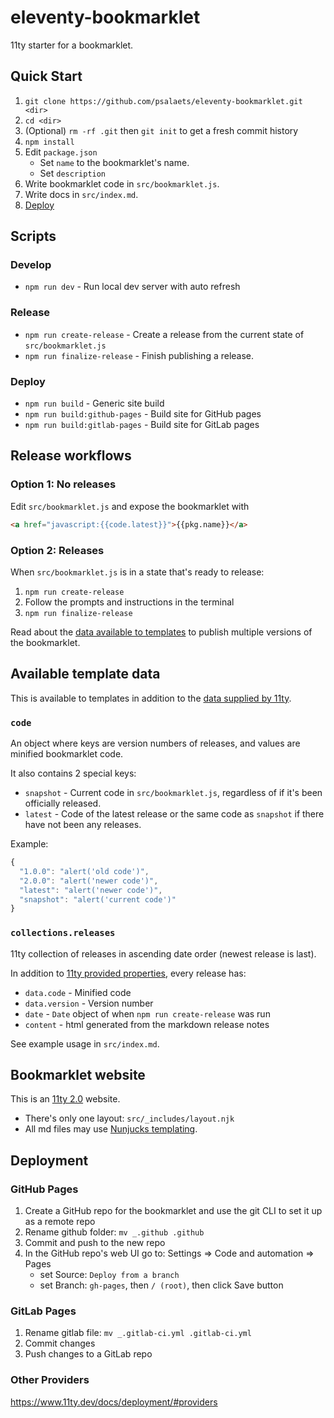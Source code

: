 # eleventy-bookmarklet

11ty starter for a bookmarklet.

## Quick Start

1. `git clone https://github.com/psalaets/eleventy-bookmarklet.git <dir>`
2. `cd <dir>`
3. (Optional) `rm -rf .git` then `git init` to get a fresh commit history
4. `npm install`
5. Edit `package.json`
    - Set `name` to the bookmarklet's name.
    - Set `description`
6. Write bookmarklet code in `src/bookmarklet.js`.
7. Write docs in `src/index.md`.
8. [Deploy](#deployment)

## Scripts

### Develop

- `npm run dev` - Run local dev server with auto refresh

### Release

- `npm run create-release` - Create a release from the current state of `src/bookmarklet.js`
- `npm run finalize-release` - Finish publishing a release.

### Deploy

- `npm run build` - Generic site build
- `npm run build:github-pages` - Build site for GitHub pages
- `npm run build:gitlab-pages` - Build site for GitLab pages

## Release workflows

### Option 1: No releases

Edit `src/bookmarklet.js` and expose the bookmarklet with

```html
<a href="javascript:{{code.latest}}">{{pkg.name}}</a>
```

### Option 2: Releases

When `src/bookmarklet.js` is in a state that's ready to release:

1. `npm run create-release`
2. Follow the prompts and instructions in the terminal
3. `npm run finalize-release`

Read about the [data available to templates](#available-template-data) to publish multiple versions of the bookmarklet.

## Available template data

This is available to templates in addition to the [data supplied by 11ty](https://www.11ty.dev/docs/data-eleventy-supplied/).

### `code`

An object where keys are version numbers of releases, and values are minified bookmarklet code.

It also contains 2 special keys:

- `snapshot` - Current code in `src/bookmarklet.js`, regardless of if it's been officially released.
- `latest` - Code of the latest release or the same code as `snapshot` if there have not been any releases.

Example:

```js
{
  "1.0.0": "alert('old code')",
  "2.0.0": "alert('newer code')",
  "latest": "alert('newer code')",
  "snapshot": "alert('current code')"
}
```

### `collections.releases`

11ty collection of releases in ascending date order (newest release is last).

In addition to [11ty provided properties](https://www.11ty.dev/docs/collections/#collection-item-data-structure), every release has:

- `data.code` - Minified code
- `data.version` - Version number
- `date` - `Date` object of when `npm run create-release` was run
- `content` - html generated from the markdown release notes

See example usage in `src/index.md`.

## Bookmarklet website

This is an [11ty 2.0](https://www.11ty.dev/) website.

- There's only one layout: `src/_includes/layout.njk`
- All md files may use [Nunjucks templating](https://mozilla.github.io/nunjucks/).

## Deployment

### GitHub Pages

1. Create a GitHub repo for the bookmarklet and use the git CLI to set it up as a remote repo
2. Rename github folder: `mv _.github .github`
3. Commit and push to the new repo
4. In the GitHub repo's web UI go to: Settings => Code and automation => Pages
    - set Source: `Deploy from a branch`
    - set Branch: `gh-pages`, then `/ (root)`, then click Save button

### GitLab Pages

1. Rename gitlab file: `mv _.gitlab-ci.yml .gitlab-ci.yml`
2. Commit changes
3. Push changes to a GitLab repo

### Other Providers

https://www.11ty.dev/docs/deployment/#providers
